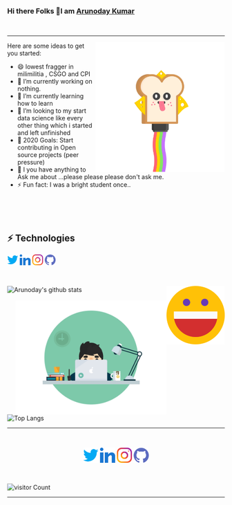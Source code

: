 ### Hi there Folks 👋I am [Arunoday Kumar](https://nirala69.github.io/sample/)
<br/>
<hr>

<img src="https://github.com/nirala69/nirala69/blob/master/AmazingImpishGerenuk-size_restricted.gif?raw=true" width="300" align='right'>

Here are some ideas to get you started:
- 😄 lowest fragger in milimilitia , CSGO and CPI
- 🔭 I’m currently working on nothing.
- 🌱 I’m currently learning how to learn
- 👯 I’m looking to my start data science like every other thing which i started and left unfinished 
- 🥅 2020 Goals: Start contributing in Open source projects (peer pressure)
- 💬 I you have anything to Ask me about ...please please please don't ask me.
- ⚡ Fun fact: I was a bright student once..

<br/>
<br/>


<br/>

## ⚡ Technologies

<p align="left">
    <a href="" alt="Twitter"><img width="25px" src="twitter.png"></a>
    <a href="" alt="Linkedin"><img width="25px" src="linkedin.png"></a>
    <a href="" alt="Instagram"><img width="25px" src="https://github.com/nirala69/nirala69/blob/master/instagram.png?raw=true"></a>
    <a href="" alt="GitHub"><img width="25px" src="github.png"></a>
   
  </p>
  <br/>


<a href="" alt="Happy" ><img width="135px" align="right" src="https://github.com/nirala69/nirala69/blob/master/happy.png"></a>

![Arunoday's github stats](https://github-readme-stats.vercel.app/api?username=nirala69&show_icons=true&theme=radical)
<br/>
<br/>
<img src="https://github.com/nirala69/nirala69/blob/master/70804f7e25b11f29db904f2fa7b4cd9d.gif" width="350" align='right'>
![Top Langs](https://github-readme-stats.vercel.app/api/top-langs/?username=nirala69)
<br>
<hr>
<br>
<p align="center">
    <a href="" alt="Twitter"><img width="35px" src="twitter.png"></a>
    <a href="" alt="Linkedin"><img width="35px" src="linkedin.png"></a>
    <a href="" alt="Instagram"><img width="35px" src="https://github.com/nirala69/nirala69/blob/master/instagram.png?raw=true"></a>
    <a href="" alt="GitHub"><img width="35px" src="https://github.com/nirala69/nirala69/blob/master/github.png"></a>
</p>
  
<br/>

![visitor Count](https://visitor-badge.laobi.icu/badge?page_id=nirala69.nirala69)

<hr>


